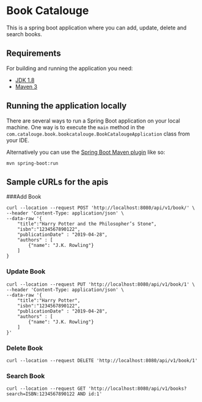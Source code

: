 # Book Catalouge
This is a spring boot application where you can add, update, delete and search books.
## Requirements

For building and running the application you need:

- [JDK 1.8](http://www.oracle.com/technetwork/java/javase/downloads/jdk8-downloads-2133151.html)
- [Maven 3](https://maven.apache.org)


## Running the application locally

There are several ways to run a Spring Boot application on your local machine. One way is to execute the `main` method in the `com.catalouge.book.bookcatalouge.BookCatalougeApplication` class from your IDE.

Alternatively you can use the [Spring Boot Maven plugin](https://docs.spring.io/spring-boot/docs/current/reference/html/build-tool-plugins-maven-plugin.html) like so:

```shell
mvn spring-boot:run
```

## Sample cURLs for the apis
###Add Book
```
curl --location --request POST 'http://localhost:8080/api/v1/book/' \
--header 'Content-Type: application/json' \
--data-raw '{
    "title":"Harry Potter and the Philosopher’s Stone",
    "isbn":"1234567890122",
    "publicationDate" : "2019-04-28",
    "authors" : [ 
        {"name": "J.K. Rowling"}
    ]
}
```
### Update Book
```
curl --location --request PUT 'http://localhost:8080/api/v1/book/1' \
--header 'Content-Type: application/json' \
--data-raw '{
    "title":"Harry Potter",
    "isbn":"1234567890122",
    "publicationDate" : "2019-04-28",
    "authors" : [ 
        {"name": "J.K. Rowling"}
    ]
}'
```
### Delete Book
```
curl --location --request DELETE 'http://localhost:8080/api/v1/book/1'
```
### Search Book
```
curl --location --request GET 'http://localhost:8080/api/v1/books?search=ISBN:1234567890122 AND id:1'
```